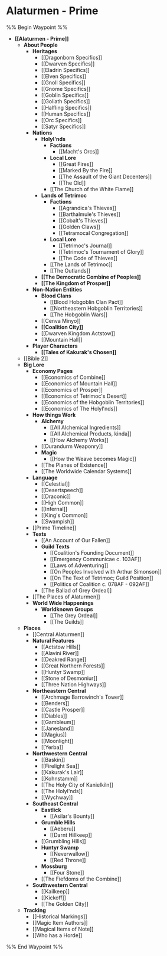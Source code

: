 # Alaturmen - Prime
%% Begin Waypoint %%
- **[[Alaturmen - Prime]]**
	- **About People**
		- **Heritages**
			- [[Dragonborn Specifics]]
			- [[Dwarven Specifics]]
			- [[Eladrin Specifics]]
			- [[Elven Specifics]]
			- [[Gnoll Specifics]]
			- [[Gnome Specifics]]
			- [[Goblin Specifics]]
			- [[Goliath Specifics]]
			- [[Halfling Specifics]]
			- [[Human Specifics]]
			- [[Orc Specifics]]
			- [[Satyr Specifics]]
		- **Nations**
			- **Holyl'nds**
				- **Factions**
					- [[Macht's Orcs]]
				- **Local Lore**
					- [[Great Fires]]
					- [[Marked By the Fire]]
					- [[The Assault of the Giant Decenters]]
					- [[The Old]]
				- [[The Church of the White Flame]]
			- **Lands of Tetrimoc**
				- **Factions**
					- [[Agrandica's Thieves]]
					- [[Barthalmule's Thieves]]
					- [[Cobalt's Thieves]]
					- [[Golden Claws]]
					- [[Tetramocal Congregation]]
				- **Local Lore**
					- [[Tetrimoc's Journal]]
					- [[Tetrimoc's Tournament of Glory]]
					- [[The Code of Thieves]]
				- [[The Lands of Tetrimoc]]
				- [[The Outlands]]
			- **[[The Democratic Combine of Peoples]]**
			- **[[The Kingdom of Prosper]]**
		- **Non-Nation Entities**
			- **Blood Clans**
				- [[Blood Hobgoblin Clan Pact]]
				- [[Northeastern Hobgoblin Territories]]
				- [[The Hobgoblin Wars]]
			- [[Cenva Minyo]]
			- **[[Coalition City]]**
			- [[Dwarven Kingdom Actstow]]
			- [[Mountain Hall]]
		- **Player Characters**
			- **[[Tales of Kakurak's Chosen]]**
	- [[Bible 2]]
	- **Big Lore**
		- **Economy Pages**
			- [[Economics of Combine]]
			- [[Economics of Mountain Hall]]
			- [[Economics of Prosper]]
			- [[Economics of Tetrimoc's Desert]]
			- [[Economics of the Hobgoblin Territories]]
			- [[Economics of The Holyl'nds]]
		- **How things Work**
			- **Alchemy**
				- [[All Alchemical Ingredients]]
				- [[All Alchemical Products, kinda]]
				- [[How Alchemy Works]]
			- [[Durandurm Weaponry]]
			- **Magic**
				- [[How the Weave becomes Magic]]
			- [[The Planes of Existence]]
			- [[The Worldwide Calendar Systems]]
		- **Language**
			- [[Celestial]]
			- [[Desertspeech]]
			- [[Draconic]]
			- [[High Common]]
			- [[Infernal]]
			- [[King's Common]]
			- [[Swampish]]
		- [[Prime Timeline]]
		- **Texts**
			- [[An Account of Our Fallen]]
			- **Guild Texts**
				- [[Coalition's Founding Document]]
				- [[Emergency Communicae c. 103AF]]
				- [[Laws of Adventuring]]
				- [[On Peoples Involved with Arthur Simonson]]
				- [[On The Text of Tetrimoc; Guild Position]]
				- [[Politics of Coalition c. 078AF - 092AF]]
			- [[The Ballad of Grey Ordeal]]
		- [[The Places of Alaturmen]]
		- **World Wide Happenings**
			- **Worldknown Groups**
				- [[The Grey Ordeal]]
				- [[The Guilds]]
	- **Places**
		- [[Central Alaturmen]]
		- **Natural Features**
			- [[Actstow Hills]]
			- [[Alavini River]]
			- [[Deakred Range]]
			- [[Great Northern Forests]]
			- [[Huntyr Swamp]]
			- [[Stone of Desmoniur]]
			- [[Three Nation Highways]]
		- **Northeastern Central**
			- [[Archmage Barrowinch's Tower]]
			- [[Benders]]
			- [[Castle Prosper]]
			- [[Diables]]
			- [[Gambleum]]
			- [[Janesland]]
			- [[Magius]]
			- [[Moonlight]]
			- [[Yerba]]
		- **Northwestern Central**
			- [[Baskin]]
			- [[Firelight Sea]]
			- [[Kakurak's Lair]]
			- [[Kohnstamm]]
			- [[The Holy City of Kanielkiln]]
			- [[The Holyl'nds]]
			- [[Wychway]]
		- **Southeast Central**
			- **Eastlick**
				- [[Asilar's Bounty]]
			- **Grumble Hills**
				- [[Aeberu]]
				- [[Darnt Hillkeep]]
			- [[Grumbling Hills]]
			- **Huntyr Swamp**
				- [[Neverwallow]]
				- [[Red Throne]]
			- **Mossburg**
				- [[Four Stone]]
			- [[The Fiefdoms of the Combine]]
		- **Southwestern Central**
			- [[Kailkeep]]
			- [[Kickoff]]
			- [[The Golden City]]
	- **Tracking**
		- [[Historical Markings]]
		- [[Magic Item Authors]]
		- [[Magical Items of Note]]
		- [[Who has a Horde]]

%% End Waypoint %%
